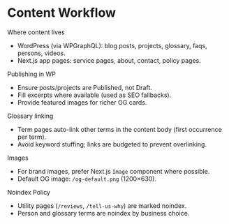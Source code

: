 Content Workflow
================

Where content lives
- WordPress (via WPGraphQL): blog posts, projects, glossary, faqs, persons, videos.
- Next.js app pages: service pages, about, contact, policy pages.

Publishing in WP
- Ensure posts/projects are Published, not Draft.
- Fill excerpts where available (used as SEO fallbacks).
- Provide featured images for richer OG cards.

Glossary linking
- Term pages auto-link other terms in the content body (first occurrence per term).
- Avoid keyword stuffing; links are budgeted to prevent overlinking.

Images
- For brand images, prefer Next.js `Image` component where possible.
- Default OG image: `/og-default.png` (1200×630).

Noindex Policy
- Utility pages (`/reviews`, `/tell-us-why`) are marked noindex.
- Person and glossary terms are noindex by business choice.

